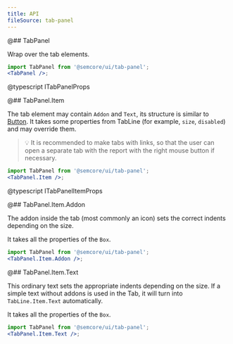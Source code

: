 ```yaml
---
title: API
fileSource: tab-panel
---
```


@## TabPanel

Wrap over the tab elements.

```jsx
import TabPanel from '@semcore/ui/tab-panel';
<TabPanel />;
```

@typescript ITabPanelProps

@## TabPanel.Item

The tab element may contain `Addon` and `Text`, its structure is similar to [Button](/components/button/). It takes some properties from TabLine (for example, `size`, `disabled`) and may override them.

> 💡 It is recommended to make tabs with links, so that the user can open a separate tab with the report with the right mouse button if necessary.

```jsx
import TabPanel from '@semcore/ui/tab-panel';
<TabPanel.Item />;
```

@typescript ITabPanelItemProps

@## TabPanel.Item.Addon

The addon inside the tab (most commonly an icon) sets the correct indents depending on the size.

It takes all the properties of the `Box`.

```jsx
import TabPanel from '@semcore/ui/tab-panel';
<TabPanel.Item.Addon />;
```

@## TabPanel.Item.Text

This ordinary text sets the appropriate indents depending on the size. If a simple text without addons is used in the Tab, it will turn into `TabLine.Item.Text` automatically.

It takes all the properties of the `Box`.

```jsx
import TabPanel from '@semcore/ui/tab-panel';
<TabPanel.Item.Text />;
```
